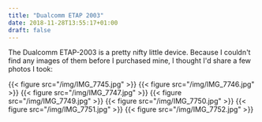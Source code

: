 ```yaml
---
title: "Dualcomm ETAP 2003"
date: 2018-11-28T13:55:17+01:00
draft: false
---
```


The Dualcomm ETAP-2003 is a pretty nifty little device. Because I couldn't find any images of them before I purchased mine, I thought I'd share a few photos I took:

{{< figure src="/img/IMG_7745.jpg" >}}
{{< figure src="/img/IMG_7746.jpg" >}}
{{< figure src="/img/IMG_7747.jpg" >}}
{{< figure src="/img/IMG_7749.jpg" >}}
{{< figure src="/img/IMG_7750.jpg" >}}
{{< figure src="/img/IMG_7751.jpg" >}}
{{< figure src="/img/IMG_7752.jpg" >}}
